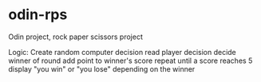 # odin-rps
Odin project, rock paper scissors project

Logic:
Create random computer decision
read player decision
decide winner of round
add point to winner's score
repeat until a score reaches 5
display "you win" or "you lose" depending on the winner